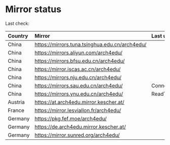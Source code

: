 <script src="./time.js"></script>
# Mirror status
Last check: <script type="text/javascript">localize(1680179834.5599413);</script>

|Country|Mirror|Last update|
|:------|:-----|:----------|
|China|https://mirrors.tuna.tsinghua.edu.cn/arch4edu/|<script type="text/javascript">localize(1680158113);</script>|
|China|https://mirrors.aliyun.com/arch4edu/|<script type="text/javascript">localize(1680115084);</script>|
|China|https://mirrors.bfsu.edu.cn/arch4edu/|<script type="text/javascript">localize(1680158113);</script>|
|China|https://mirror.iscas.ac.cn/arch4edu/|<script type="text/javascript">localize(1680158113);</script>|
|China|https://mirrors.nju.edu.cn/arch4edu/|<script type="text/javascript">localize(1680158113);</script>|
|China|https://mirrors.sau.edu.cn/arch4edu/|ConnectionError|
|China|https://mirrors.ynu.edu.cn/arch4edu/|ReadTimeout|
|Austria|https://at.arch4edu.mirror.kescher.at/|<script type="text/javascript">localize(1680158113);</script>|
|France|https://mirror.lesviallon.fr/arch4edu/|<script type="text/javascript">localize(1680158113);</script>|
|Germany|https://pkg.fef.moe/arch4edu/|<script type="text/javascript">localize(1680158113);</script>|
|Germany|https://de.arch4edu.mirror.kescher.at/|<script type="text/javascript">localize(1680158113);</script>|
|Germany|https://mirror.sunred.org/arch4edu/|<script type="text/javascript">localize(1680158113);</script>|

<script src="./tablefilter/tablefilter.js"></script>
<script src="./table.js"></script>